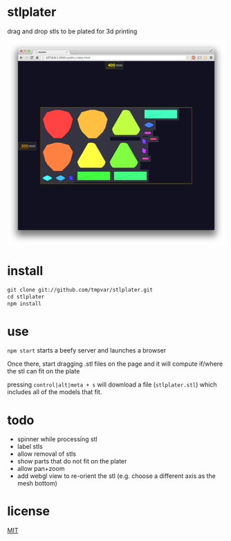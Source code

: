 # stlplater

drag and drop stls to be plated for 3d printing

![stlplater](screen.png)

# install

```
git clone git://github.com/tmpvar/stlplater.git
cd stlplater
npm install
```

# use

`npm start` starts a beefy server and launches a browser

Once there, start dragging .stl files on the page and it will compute if/where the stl can fit on the plate

pressing `control|alt|meta + s` will download a file (`stlplater.stl`) which includes all of the models that fit.


# todo

 * spinner while processing stl
 * label stls
 * allow removal of stls
 * show parts that do not fit on the plater
 * allow pan+zoom
 * add webgl view to re-orient the stl (e.g. choose a different axis as the mesh bottom)

# license

[MIT](LICENSE.txt)
